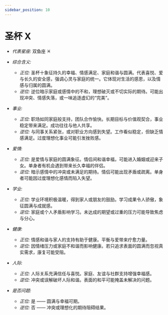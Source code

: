 ```yaml
---
sidebar_position: 10
---
```


# 圣杯 X

- *代表星座:* 双鱼座 ♓️
- *综合含义:* 
  - *正位:* 圣杯十象征持久的幸福、情感满足、家庭和谐与圆满。代表喜悦、爱与长久的安全感，强调心灵与家庭的统一。它体现对生活的感恩，以及情感与归属的圆满。
  - *逆位:* 逆位暗示家庭或感情中的不和，理想破灭或不切实际的期待。可能出现冲突、情感失落，或一味追逐虚幻的“完美”。
    
- *事业:* 
  - *正位:* 职场如同家庭般支持，团队合作愉快。长期目标与价值观契合，事业稳定带来满足。成功往往与他人共享。
  - *逆位:* 与同事关系紧张，或对职业方向感到失望。工作看似稳定，但缺乏情感满足。过度理想化事业可能引发挫败感。
    
- *爱情:* 
  - *正位:* 是爱情与家庭的圆满象征。情侣间和谐幸福，可能进入婚姻或迎来子女。单身者有机会遇到带来长久幸福的伴侣。
  - *逆位:* 暗示感情中的冲突或未满足的期待。情侣可能出现矛盾或疏离。单身者可能因过度理想化感情而陷入失望。
    
- *学业:* 
  - *正位:* 学业环境积极温暖，得到家人或朋友的鼓励。学习成果令人骄傲，象征圆满与成就感。
  - *逆位:* 家庭或个人矛盾影响学习。未达成的期望或过重的压力可能导致焦虑与分心。
    
- *健康:* 
  - *正位:* 情感和谐与家人的支持有助于健康。平衡与爱带来疗愈力量。
  - *逆位:* 因情绪压力或家庭不和谐而影响健康。若只追求表面的圆满而忽视真实需求，康复可能受阻。
    
- *人际:* 
  - *正位:* 人际关系充满信任与喜悦。家庭、友谊与社群支持增强幸福感。
  - *逆位:* 冲突或误解破坏人际和谐。表面的和平可能掩盖未解决的问题。

    
- *是否问题:* 
  - *正位:* 是 —— 圆满与幸福可期。
  - *逆位:* 否 —— 冲突或理想化的期待阻碍结果。
